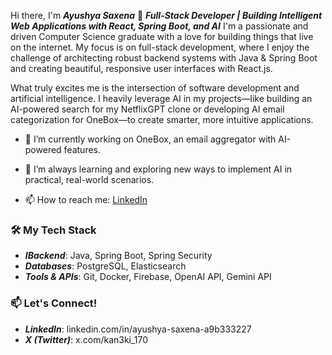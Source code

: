 Hi there, I'm ***Ayushya Saxena*** 👋
***Full-Stack Developer | Building Intelligent Web Applications with React, Spring Boot, and AI***
I'm a passionate and driven Computer Science graduate with a love for building things that live on the internet. My focus is on full-stack development, where I enjoy the challenge of architecting robust backend systems with Java & Spring Boot and creating beautiful, responsive user interfaces with React.js.

What truly excites me is the intersection of software development and artificial intelligence. I heavily leverage AI in my projects—like building an AI-powered search for my NetflixGPT clone or developing AI email categorization for OneBox—to create smarter, more intuitive applications.

- 🔭 I’m currently working on OneBox, an email aggregator with AI-powered features.

- 🌱 I’m always learning and exploring new ways to implement AI in practical, real-world scenarios.

- 📫 How to reach me: [LinkedIn](https://www.linkedin.com/in/ayushya-saxena-a9b333227/)

### 🛠️ My Tech Stack
- ***IBackend***: Java, Spring Boot, Spring Security
- ***Databases***: PostgreSQL, Elasticsearch
- ***Tools & APIs***: Git, Docker, Firebase, OpenAI API, Gemini API

### 📫 Let's Connect!
- ***LinkedIn***: linkedin.com/in/ayushya-saxena-a9b333227
- ***X (Twitter)***: x.com/kan3ki_170
